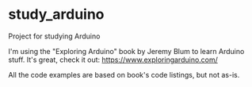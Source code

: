 # study_arduino
Project for studying Arduino

I'm using the "Exploring Arduino" book by Jeremy Blum to learn Arduino stuff. It's great, check it out: https://www.exploringarduino.com/

All the code examples are based on book's code listings, but not as-is.

